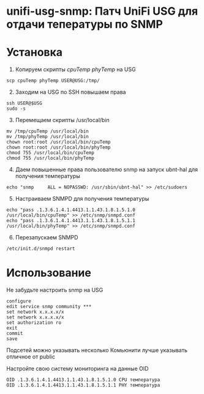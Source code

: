 # unifi-usg-snmp: Патч UniFi USG для отдачи тепературы по SNMP


# Установка

1. Копируем скрипты <i>cpuTemp</i> <i>phyTemp</i> на USG
```
scp cpuTemp phyTemp USER@USG:/tmp/
```
2. Заходим на USG по SSH повышаем права
```
ssh USER@$USG
sudo -s
```
3. Перемещаем скрипты /usr/local/bin
```
mv /tmp/cpuTemp /usr/local/bin
mv /tmp/phyTemp /usr/local/bin
chown root:root /usr/local/bin/cpuTemp
chown root:root /usr/local/bin/phyTemp
chmod 755 /usr/local/bin/cpuTemp
chmod 755 /usr/local/bin/phyTemp
```
4. Даем повышенные права пользователю snmp на запуск ubnt-hal для получения температуры
```
echo "snmp     ALL = NOPASSWD: /usr/sbin/ubnt-hal" >> /etc/sudoers
```
5. Настраиваем SNMPD для получения температуры

```
echo "pass .1.3.6.1.4.1.4413.1.1.43.1.8.1.5.1.0 /usr/local/bin/cpuTemp" >> /etc/snmp/snmpd.conf
echo "pass .1.3.6.1.4.1.4413.1.1.43.1.8.1.5.1.1 /usr/local/bin/phyTemp" >> /etc/snmp/snmpd.conf
```

6. Перезапускаем SNMPD
```
/etc/init.d/snmpd restart
```

# Использование

Не забудьте настроить snmp на USG
```
configure
edit service snmp community ***
set network x.x.x.x/x
set network x.x.x.x/x
set authorization ro
exit
commit
save
```
Подсетей можно указывать несколько
Комьюнити лучше указывать отличное от public

Настройте свою систему мониторинга на данные OID
```
OID .1.3.6.1.4.1.4413.1.1.43.1.8.1.5.1.0 CPU температура
OID .1.3.6.1.4.1.4413.1.1.43.1.8.1.5.1.1 PHY температура
```